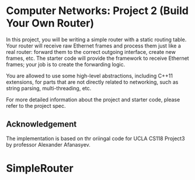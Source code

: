 Computer Networks: Project 2 (Build Your Own Router)
====================================

In this project, you will be writing a simple router with a static routing table. Your router will receive raw Ethernet frames and process them just like a real router: forward them to the correct outgoing interface, create new frames, etc. The starter code will provide the framework to receive Ethernet frames; your job is to create the forwarding logic.

You are allowed to use some high-level abstractions, including C++11 extensions, for parts that are not directly related to networking, such as string parsing, multi-threading, etc.

For more detailed information about the project and starter code, please refer to the project spec.

## Acknowledgement

The implementation is based on thr oriingal code for UCLA CS118 Project3 by professor Alexander Afanasyev.
# SimpleRouter
